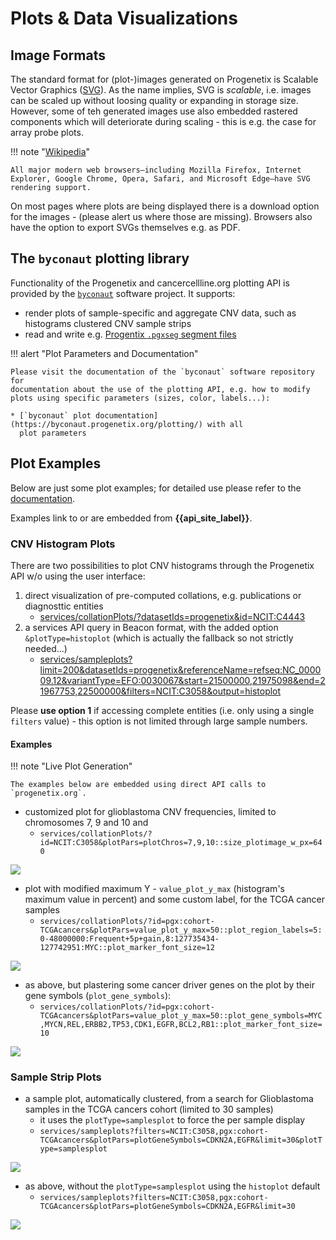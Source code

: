 # Plots & Data Visualizations

## Image Formats

The standard format for (plot-)images generated on Progenetix is Scalable Vector Graphics ([SVG](https://en.wikipedia.org/wiki/Scalable_Vector_Graphics)). As the name implies, SVG is _scalable_, i.e. images can be scaled up without loosing quality or expanding in storage size. However, some of teh generated images use also embedded rastered components which will deteriorate during scaling - this is e.g. the case for array probe plots.

!!! note "[Wikipedia](https://en.wikipedia.org/wiki/Scalable_Vector_Graphics)"

    All major modern web browsers—including Mozilla Firefox, Internet Explorer, Google Chrome, Opera, Safari, and Microsoft Edge—have SVG rendering support.

On most pages where plots are being displayed there is a download option for the images - (please alert us where those are missing). Browsers also have the option to export SVGs themselves e.g. as PDF.

## The `byconaut` plotting library

Functionality of the Progenetix and cancercellline.org plotting API is provided
by the [`byconaut`](https://byconaut.progenetix.org/) software project. It supports:

* render plots of sample-specific and aggregate CNV data, such as histograms clustered
  CNV sample strips
* read and write e.g. [Progentix `.pgxseg` segment files](/doc/fileformats.html)

!!! alert "Plot Parameters and Documentation"

    Please visit the documentation of the `byconaut` software repository for
    documentation about the use of the plotting API, e.g. how to modify
    plots using specific parameters (sizes, color, labels...):

    * [`byconaut` plot documentation](https://byconaut.progenetix.org/plotting/) with all 
      plot parameters

## Plot Examples

Below are just some plot examples; for detailed use please refer to the
[documentation](https://byconaut.progenetix.org/plotting/).

Examples link to or are embedded from **{{api_site_label}}**.

### CNV Histogram Plots

There are two possibilities to plot CNV histograms through the Progenetix API w/o using the user interface:

1. direct visualization of pre-computed collations, e.g. publications or diagnosttic entities
    * [services/collationPlots/?datasetIds=progenetix&id=NCIT:C4443]({{config.api_web_root}}/services/collationPlots/?datasetIds=progenetix&id=NCIT:C4443)
2. a services API query in Beacon format, with the added option `&plotType=histoplot`
   (which is actually the fallback so not strictly needed...)
    * [services/sampleplots?limit=200&datasetIds=progenetix&referenceName=refseq:NC_000009.12&variantType=EFO:0030067&start=21500000,21975098&end=21967753,22500000&filters=NCIT:C3058&output=histoplot]({{config.api_web_root}}/services/sampleplots?limit=200&datasetIds=progenetix&referenceName=refseq:NC_000009.12&variantType=EFO:0030067&start=21500000,21975098&end=21967753,22500000&filters=NCIT:C3058&output=histoplot)

Please **use option 1** if accessing complete entities (i.e. only using a single `filters` value) - this option is not limited through large sample numbers.

#### Examples

!!! note "Live Plot Generation"

    The examples below are embedded using direct API calls to `progenetix.org`.


* customized plot for glioblastoma CNV frequencies, limited to chromosomes 7, 9
  and 10 and 
    - `services/collationPlots/?id=NCIT:C3058&plotPars=plotChros=7,9,10::size_plotimage_w_px=640`

![]({{config.api_web_root}}/services/collationPlots/?id=NCIT:C3058&plotPars=plotChros=7,9,10::size_plotimage_w_px=640)

* plot with modified maximum Y - `value_plot_y_max` (histogram's maximum value
  in percent) and some custom label, for the TCGA cancer samples
    - `services/collationPlots/?id=pgx:cohort-TCGAcancers&plotPars=value_plot_y_max=50::plot_region_labels=5:0-48000000:Frequent+5p+gain,8:127735434-127742951:MYC::plot_marker_font_size=12`

![]({{config.api_web_root}}/services/collationPlots/?id=pgx:cohort-TCGAcancers&plotPars=value_plot_y_max=50::plot_region_labels=5:0-48000000:Frequent+5p+gain,8:127735434-127742951:MYC::plot_marker_font_size=12)

* as above, but plastering some cancer driver genes on the plot by their gene
  symbols (`plot_gene_symbols`):
  - `services/collationPlots/?id=pgx:cohort-TCGAcancers&plotPars=value_plot_y_max=50::plot_gene_symbols=MYC,MYCN,REL,ERBB2,TP53,CDK1,EGFR,BCL2,RB1::plot_marker_font_size=10`

![]({{config.api_web_root}}/services/collationPlots/?id=pgx:cohort-TCGAcancers&plotPars=value_plot_y_max=50::plot_gene_symbols=MYC,MYCN,REL,ERBB2,TP53,CDK1,EGFR,BCL2,RB1::plot_marker_font_size=10)


### Sample Strip Plots

* a sample plot, automatically clustered, from a search for Glioblastoma samples
  in the TCGA cancers cohort (limited to 30 samples)
    - it uses the `plotType=samplesplot` to force the per sample display
    - `services/sampleplots?filters=NCIT:C3058,pgx:cohort-TCGAcancers&plotPars=plotGeneSymbols=CDKN2A,EGFR&limit=30&plotType=samplesplot`

![]({{config.api_web_root}}/services/sampleplots?filters=NCIT:C3058,pgx:cohort-TCGAcancers&plotPars=plotGeneSymbols=CDKN2A,EGFR&limit=30&plotType=samplesplot)

* as above, without the `plotType=samplesplot` using the `histoplot` default
    - `services/sampleplots?filters=NCIT:C3058,pgx:cohort-TCGAcancers&plotPars=plotGeneSymbols=CDKN2A,EGFR&limit=30`

![]({{config.api_web_root}}/services/sampleplots?filters=NCIT:C3058,pgx:cohort-TCGAcancers&plotPars=plotGeneSymbols=CDKN2A,EGFR&limit=30)